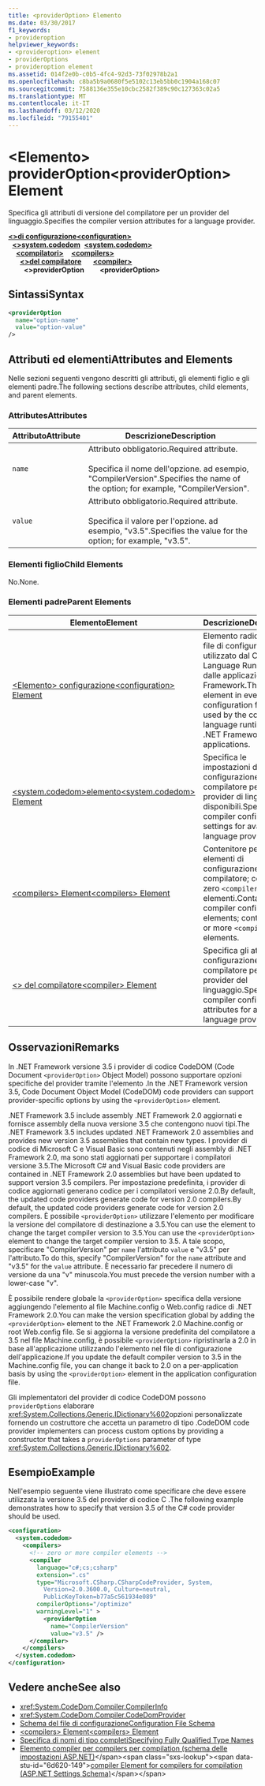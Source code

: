 ```yaml
---
title: <providerOption> Elemento
ms.date: 03/30/2017
f1_keywords:
- provideroption
helpviewer_keywords:
- <provideroption> element
- providerOptions
- provideroption element
ms.assetid: 014f2e0b-c0b5-4fc4-92d3-73f02978b2a1
ms.openlocfilehash: c8ba5b9a0680f5e5102c13eb5bb0c1904a168c07
ms.sourcegitcommit: 7588136e355e10cbc2582f389c90c127363c02a5
ms.translationtype: MT
ms.contentlocale: it-IT
ms.lasthandoff: 03/12/2020
ms.locfileid: "79155401"
---
```

# <a name="provideroption-element"></a><span data-ttu-id="6d620-102">\<Elemento> providerOption</span><span class="sxs-lookup"><span data-stu-id="6d620-102">\<providerOption> Element</span></span>
<span data-ttu-id="6d620-103">Specifica gli attributi di versione del compilatore per un provider del linguaggio.</span><span class="sxs-lookup"><span data-stu-id="6d620-103">Specifies the compiler version attributes for a language provider.</span></span>  

<span data-ttu-id="6d620-104">[**\<>di configurazione**](../configuration-element.md)</span><span class="sxs-lookup"><span data-stu-id="6d620-104">[**\<configuration>**](../configuration-element.md)</span></span>\
<span data-ttu-id="6d620-105">&nbsp;&nbsp;[**\<>system.codedom**](system-codedom-element.md)</span><span class="sxs-lookup"><span data-stu-id="6d620-105">&nbsp;&nbsp;[**\<system.codedom>**](system-codedom-element.md)</span></span>\
<span data-ttu-id="6d620-106">&nbsp;&nbsp;&nbsp;&nbsp;[**\<compilatori>**](compilers-element.md)</span><span class="sxs-lookup"><span data-stu-id="6d620-106">&nbsp;&nbsp;&nbsp;&nbsp;[**\<compilers>**](compilers-element.md)</span></span>\
<span data-ttu-id="6d620-107">&nbsp;&nbsp;&nbsp;&nbsp;&nbsp;&nbsp;[**\<>del compilatore**](compiler-element.md)</span><span class="sxs-lookup"><span data-stu-id="6d620-107">&nbsp;&nbsp;&nbsp;&nbsp;&nbsp;&nbsp;[**\<compiler>**](compiler-element.md)</span></span>\
<span data-ttu-id="6d620-108">&nbsp;&nbsp;&nbsp;&nbsp;&nbsp;&nbsp;&nbsp;&nbsp;**\<>providerOption**</span><span class="sxs-lookup"><span data-stu-id="6d620-108">&nbsp;&nbsp;&nbsp;&nbsp;&nbsp;&nbsp;&nbsp;&nbsp;**\<providerOption>**</span></span>

## <a name="syntax"></a><span data-ttu-id="6d620-109">Sintassi</span><span class="sxs-lookup"><span data-stu-id="6d620-109">Syntax</span></span>  
  
```xml  
<providerOption  
  name="option-name"  
  value="option-value"  
/>  
```  
  
## <a name="attributes-and-elements"></a><span data-ttu-id="6d620-110">Attributi ed elementi</span><span class="sxs-lookup"><span data-stu-id="6d620-110">Attributes and Elements</span></span>  
 <span data-ttu-id="6d620-111">Nelle sezioni seguenti vengono descritti gli attributi, gli elementi figlio e gli elementi padre.</span><span class="sxs-lookup"><span data-stu-id="6d620-111">The following sections describe attributes, child elements, and parent elements.</span></span>  
  
### <a name="attributes"></a><span data-ttu-id="6d620-112">Attributes</span><span class="sxs-lookup"><span data-stu-id="6d620-112">Attributes</span></span>  
  
|<span data-ttu-id="6d620-113">Attributo</span><span class="sxs-lookup"><span data-stu-id="6d620-113">Attribute</span></span>|<span data-ttu-id="6d620-114">Descrizione</span><span class="sxs-lookup"><span data-stu-id="6d620-114">Description</span></span>|  
|---------------|-----------------|  
|`name`|<span data-ttu-id="6d620-115">Attributo obbligatorio.</span><span class="sxs-lookup"><span data-stu-id="6d620-115">Required attribute.</span></span><br /><br /> <span data-ttu-id="6d620-116">Specifica il nome dell'opzione. ad esempio, "CompilerVersion".</span><span class="sxs-lookup"><span data-stu-id="6d620-116">Specifies the name of the option; for example, "CompilerVersion".</span></span>|  
|`value`|<span data-ttu-id="6d620-117">Attributo obbligatorio.</span><span class="sxs-lookup"><span data-stu-id="6d620-117">Required attribute.</span></span><br /><br /> <span data-ttu-id="6d620-118">Specifica il valore per l'opzione. ad esempio, "v3.5".</span><span class="sxs-lookup"><span data-stu-id="6d620-118">Specifies the value for the option; for example, "v3.5".</span></span>|  
  
### <a name="child-elements"></a><span data-ttu-id="6d620-119">Elementi figlio</span><span class="sxs-lookup"><span data-stu-id="6d620-119">Child Elements</span></span>  
 <span data-ttu-id="6d620-120">No.</span><span class="sxs-lookup"><span data-stu-id="6d620-120">None.</span></span>  
  
### <a name="parent-elements"></a><span data-ttu-id="6d620-121">Elementi padre</span><span class="sxs-lookup"><span data-stu-id="6d620-121">Parent Elements</span></span>  
  
|<span data-ttu-id="6d620-122">Elemento</span><span class="sxs-lookup"><span data-stu-id="6d620-122">Element</span></span>|<span data-ttu-id="6d620-123">Descrizione</span><span class="sxs-lookup"><span data-stu-id="6d620-123">Description</span></span>|  
|-------------|-----------------|  
|[<span data-ttu-id="6d620-124">\<Elemento> configurazione</span><span class="sxs-lookup"><span data-stu-id="6d620-124">\<configuration> Element</span></span>](../configuration-element.md)|<span data-ttu-id="6d620-125">Elemento radice in ogni file di configurazione utilizzato dal Common Language Runtime e dalle applicazioni .NET Framework.</span><span class="sxs-lookup"><span data-stu-id="6d620-125">The root element in every configuration file that is used by the common language runtime and .NET Framework applications.</span></span>|  
|[<span data-ttu-id="6d620-126">\<system.codedom>elemento</span><span class="sxs-lookup"><span data-stu-id="6d620-126">\<system.codedom> Element</span></span>](system-codedom-element.md)|<span data-ttu-id="6d620-127">Specifica le impostazioni di configurazione del compilatore per i provider di linguaggi disponibili.</span><span class="sxs-lookup"><span data-stu-id="6d620-127">Specifies compiler configuration settings for available language providers.</span></span>|  
|[<span data-ttu-id="6d620-128">\<compilers> Element</span><span class="sxs-lookup"><span data-stu-id="6d620-128">\<compilers> Element</span></span>](compilers-element.md)|<span data-ttu-id="6d620-129">Contenitore per gli elementi di configurazione del compilatore; contiene zero `<compiler>` o più elementi.</span><span class="sxs-lookup"><span data-stu-id="6d620-129">Container for compiler configuration elements; contains zero or more `<compiler>` elements.</span></span>|  
|[<span data-ttu-id="6d620-130">\<> del compilatore</span><span class="sxs-lookup"><span data-stu-id="6d620-130">\<compiler> Element</span></span>](compiler-element.md)|<span data-ttu-id="6d620-131">Specifica gli attributi di configurazione del compilatore per un provider del linguaggio.</span><span class="sxs-lookup"><span data-stu-id="6d620-131">Specifies the compiler configuration attributes for a language provider.</span></span>|  
  
## <a name="remarks"></a><span data-ttu-id="6d620-132">Osservazioni</span><span class="sxs-lookup"><span data-stu-id="6d620-132">Remarks</span></span>  
 <span data-ttu-id="6d620-133">In .NET Framework versione 3.5 i provider di codice CodeDOM (Code Document `<providerOption>` Object Model) possono supportare opzioni specifiche del provider tramite l'elemento .</span><span class="sxs-lookup"><span data-stu-id="6d620-133">In the .NET Framework version 3.5, Code Document Object Model (CodeDOM) code providers can support provider-specific options by using the `<providerOption>` element.</span></span>  
  
 <span data-ttu-id="6d620-134">.NET Framework 3.5 include assembly .NET Framework 2.0 aggiornati e fornisce assembly della nuova versione 3.5 che contengono nuovi tipi.</span><span class="sxs-lookup"><span data-stu-id="6d620-134">The .NET Framework 3.5 includes updated .NET Framework 2.0 assemblies and provides new version 3.5 assemblies that contain new types.</span></span> <span data-ttu-id="6d620-135">I provider di codice di Microsoft C e Visual Basic sono contenuti negli assembly di .NET Framework 2.0, ma sono stati aggiornati per supportare i compilatori versione 3.5.</span><span class="sxs-lookup"><span data-stu-id="6d620-135">The Microsoft C# and Visual Basic code providers are contained in .NET Framework 2.0 assemblies but have been updated to support version 3.5 compilers.</span></span> <span data-ttu-id="6d620-136">Per impostazione predefinita, i provider di codice aggiornati generano codice per i compilatori versione 2.0.By default, the updated code providers generate code for version 2.0 compilers.</span><span class="sxs-lookup"><span data-stu-id="6d620-136">By default, the updated code providers generate code for version 2.0 compilers.</span></span> <span data-ttu-id="6d620-137">È possibile `<providerOption>` utilizzare l'elemento per modificare la versione del compilatore di destinazione a 3.5.You can use the element to change the target compiler version to 3.5.</span><span class="sxs-lookup"><span data-stu-id="6d620-137">You can use the `<providerOption>` element to change the target compiler version to 3.5.</span></span> <span data-ttu-id="6d620-138">A tale scopo, specificare "CompilerVersion" per `name` l'attributo `value` e "v3.5" per l'attributo.</span><span class="sxs-lookup"><span data-stu-id="6d620-138">To do this, specify "CompilerVersion" for the `name` attribute and "v3.5" for the `value` attribute.</span></span> <span data-ttu-id="6d620-139">È necessario far precedere il numero di versione da una "v" minuscola.</span><span class="sxs-lookup"><span data-stu-id="6d620-139">You must precede the version number with a lower-case "v".</span></span>  
  
 <span data-ttu-id="6d620-140">È possibile rendere globale la `<providerOption>` specifica della versione aggiungendo l'elemento al file Machine.config o Web.config radice di .NET Framework 2.0.</span><span class="sxs-lookup"><span data-stu-id="6d620-140">You can make the version specification global by adding the `<providerOption>` element to the .NET Framework 2.0 Machine.config or root Web.config file.</span></span> <span data-ttu-id="6d620-141">Se si aggiorna la versione predefinita del compilatore a 3.5 nel file Machine.config, è possibile `<providerOption>` ripristinarla a 2.0 in base all'applicazione utilizzando l'elemento nel file di configurazione dell'applicazione.</span><span class="sxs-lookup"><span data-stu-id="6d620-141">If you update the default compiler version to 3.5 in the Machine.config file, you can change it back to 2.0 on a per-application basis by using the `<providerOption>` element in the application configuration file.</span></span>  
  
 <span data-ttu-id="6d620-142">Gli implementatori del provider di codice CodeDOM possono `providerOptions` elaborare <xref:System.Collections.Generic.IDictionary%602>opzioni personalizzate fornendo un costruttore che accetta un parametro di tipo .</span><span class="sxs-lookup"><span data-stu-id="6d620-142">CodeDOM code provider implementers can process custom options by providing a constructor that takes a `providerOptions` parameter of type <xref:System.Collections.Generic.IDictionary%602>.</span></span>  
  
## <a name="example"></a><span data-ttu-id="6d620-143">Esempio</span><span class="sxs-lookup"><span data-stu-id="6d620-143">Example</span></span>  
 <span data-ttu-id="6d620-144">Nell'esempio seguente viene illustrato come specificare che deve essere utilizzata la versione 3.5 del provider di codice C .</span><span class="sxs-lookup"><span data-stu-id="6d620-144">The following example demonstrates how to specify that version 3.5 of the C# code provider should be used.</span></span>  
  
```xml  
<configuration>  
  <system.codedom>  
    <compilers>  
      <!-- zero or more compiler elements -->  
      <compiler  
        language="c#;cs;csharp"  
        extension=".cs"  
        type="Microsoft.CSharp.CSharpCodeProvider, System,
          Version=2.0.3600.0, Culture=neutral,
          PublicKeyToken=b77a5c561934e089"  
        compilerOptions="/optimize"  
        warningLevel="1" >  
          <providerOption  
            name="CompilerVersion"  
            value="v3.5" />  
      </compiler>  
    </compilers>  
  </system.codedom>  
</configuration>  
```  
  
## <a name="see-also"></a><span data-ttu-id="6d620-145">Vedere anche</span><span class="sxs-lookup"><span data-stu-id="6d620-145">See also</span></span>

- <xref:System.CodeDom.Compiler.CompilerInfo>
- <xref:System.CodeDom.Compiler.CodeDomProvider>
- [<span data-ttu-id="6d620-146">Schema del file di configurazione</span><span class="sxs-lookup"><span data-stu-id="6d620-146">Configuration File Schema</span></span>](../index.md)
- [<span data-ttu-id="6d620-147">\<compilers> Element</span><span class="sxs-lookup"><span data-stu-id="6d620-147">\<compilers> Element</span></span>](compilers-element.md)
- [<span data-ttu-id="6d620-148">Specifica di nomi di tipo completi</span><span class="sxs-lookup"><span data-stu-id="6d620-148">Specifying Fully Qualified Type Names</span></span>](../../../reflection-and-codedom/specifying-fully-qualified-type-names.md)
- <span data-ttu-id="6d620-149">[Elemento compiler per compilers per compilation (schema delle impostazioni ASP.NET)](https://docs.microsoft.com/previous-versions/dotnet/netframework-4.0/a15ebt6c(v=vs.100))</span><span class="sxs-lookup"><span data-stu-id="6d620-149">[compiler Element for compilers for compilation (ASP.NET Settings Schema)](https://docs.microsoft.com/previous-versions/dotnet/netframework-4.0/a15ebt6c(v=vs.100))</span></span>
